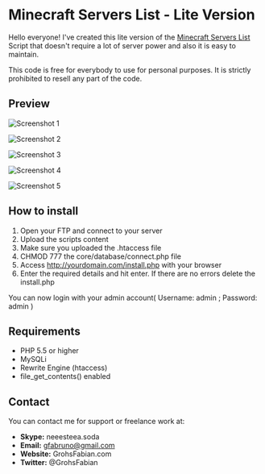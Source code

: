 # Minecraft Servers List - Lite Version

Hello everyone! I've created this lite version of the [Minecraft Servers List](https://codecanyon.net/item/minecraft-servers-list/4062368&ref=grohsfabian) Script that doesn't require a lot of server power and also it is easy to maintain. 

This code is free for everybody to use for personal purposes. It is strictly prohibited to resell any part of the code.

## Preview

![Screenshot 1](http://i.imgur.com/aFZXjmc.png)

![Screenshot 2](http://imgur.com/M9Mb6fM.png)

![Screenshot 3](http://imgur.com/FX3kkvu.png)

![Screenshot 4](http://imgur.com/Sa13ENf.png)

![Screenshot 5](http://imgur.com/PMkH8Qk.png)


## How to install
1. Open your FTP and connect to your server
2. Upload the scripts content
3. Make sure you uploaded the .htaccess file
4. CHMOD 777 the core/database/connect.php file
5. Access http://yourdomain.com/install.php with your browser
6. Enter the required details and hit enter. If there are no errors delete the install.php

You can now login with your admin account( Username: admin ; Password: admin )

## Requirements

* PHP 5.5 or higher
* MySQLi
* Rewrite Engine (htaccess)
* file_get_contents() enabled

## Contact
You can contact me for support or freelance work at:

* **Skype:** neeesteea.soda
* **Email:** gfabruno@gmail.com
* **Website:** GrohsFabian.com
* **Twitter:** @GrohsFabian
